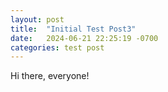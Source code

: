 ```yaml
---
layout: post
title:  "Initial Test Post3"
date:   2024-06-21 22:25:19 -0700
categories: test post
---
```

Hi there, everyone!
